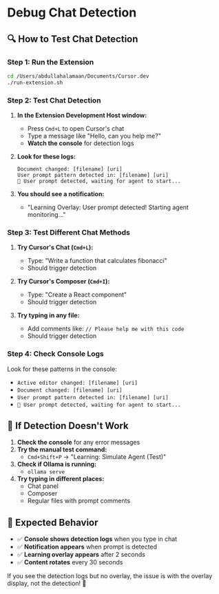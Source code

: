 # Debug Chat Detection

## 🔍 **How to Test Chat Detection**

### **Step 1: Run the Extension**
```bash
cd /Users/abdullahalamaan/Documents/Cursor.dev
./run-extension.sh
```

### **Step 2: Test Chat Detection**

1. **In the Extension Development Host window:**
   - Press `Cmd+L` to open Cursor's chat
   - Type a message like "Hello, can you help me?"
   - **Watch the console** for detection logs

2. **Look for these logs:**
   ```
   Document changed: [filename] [uri]
   User prompt pattern detected in: [filename] [uri]
   🎯 User prompt detected, waiting for agent to start...
   ```

3. **You should see a notification:**
   - "Learning Overlay: User prompt detected! Starting agent monitoring..."

### **Step 3: Test Different Chat Methods**

1. **Try Cursor's Chat (`Cmd+L`):**
   - Type: "Write a function that calculates fibonacci"
   - Should trigger detection

2. **Try Cursor's Composer (`Cmd+I`):**
   - Type: "Create a React component"
   - Should trigger detection

3. **Try typing in any file:**
   - Add comments like: `// Please help me with this code`
   - Should trigger detection

### **Step 4: Check Console Logs**

Look for these patterns in the console:
- `Active editor changed: [filename] [uri]`
- `Document changed: [filename] [uri]`
- `User prompt pattern detected in: [filename] [uri]`
- `🎯 User prompt detected, waiting for agent to start...`

## 🐛 **If Detection Doesn't Work**

1. **Check the console** for any error messages
2. **Try the manual test command:**
   - `Cmd+Shift+P` → "Learning: Simulate Agent (Test)"
3. **Check if Ollama is running:**
   - `ollama serve`
4. **Try typing in different places:**
   - Chat panel
   - Composer
   - Regular files with prompt comments

## 🎯 **Expected Behavior**

- ✅ **Console shows detection logs** when you type in chat
- ✅ **Notification appears** when prompt is detected
- ✅ **Learning overlay appears** after 2 seconds
- ✅ **Content rotates** every 30 seconds

If you see the detection logs but no overlay, the issue is with the overlay display, not the detection! 🚀
